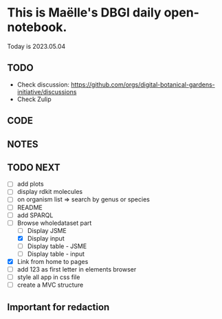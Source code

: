 

# This is Maëlle's DBGI daily open-notebook.

Today is 2023.05.04


## TODO

- Check discussion: https://github.com/orgs/digital-botanical-gardens-initiative/discussions
- Check Zulip

## CODE

## NOTES

## TODO NEXT

- [ ] add plots
- [ ] display rdkit molecules
- [ ] on organism list => search by genus or species
- [ ] README
- [ ] add SPARQL
- [ ] Browse wholedataset part
  - [ ] Display JSME
  - [x] Display input
  - [ ] Display table - JSME
  - [ ] Display table - input
- [x] Link from home to pages
- [ ] add 123 as first letter in elements browser
- [ ] style all app in css file
- [ ] create a MVC structure

## Important for redaction
